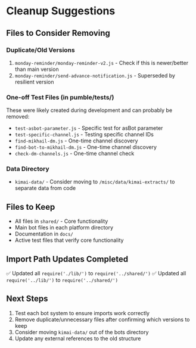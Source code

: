 # Cleanup Suggestions

## Files to Consider Removing

### Duplicate/Old Versions
1. `monday-reminder/monday-reminder-v2.js` - Check if this is newer/better than main version
2. `monday-reminder/send-advance-notification.js` - Superseded by resilient version

### One-off Test Files (in pumble/tests/)
These were likely created during development and can probably be removed:
- `test-asbot-parameter.js` - Specific test for asBot parameter
- `test-specific-channel.js` - Testing specific channel IDs
- `find-mikhail-dm.js` - One-time channel discovery
- `find-bot-to-mikhail-dm.js` - One-time channel discovery
- `check-dm-channels.js` - One-time channel check

### Data Directory
- `kimai-data/` - Consider moving to `/misc/data/kimai-extracts/` to separate data from code

## Files to Keep
- All files in `shared/` - Core functionality
- Main bot files in each platform directory
- Documentation in `docs/`
- Active test files that verify core functionality

## Import Path Updates Completed
✅ Updated all `require('./lib/')` to `require('../shared/')`
✅ Updated all `require('../lib/')` to `require('../shared/')`

## Next Steps
1. Test each bot system to ensure imports work correctly
2. Remove duplicate/unnecessary files after confirming which versions to keep
3. Consider moving `kimai-data/` out of the bots directory
4. Update any external references to the old structure